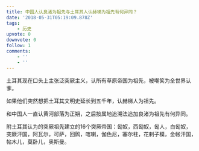 ```yaml
---
title: 中国人认良渚为祖先与土耳其人认赫梯为祖先有何异同？
date: '2018-05-31T05:19:09.878Z'
tags:
    - 历史
upvote: 0
downvote: 0
follow: 1
comments:
    - ''
    - ''
---
```


土耳其现在口头上主张泛突厥主义，认所有草原帝国为祖先，被嘲笑为全世界认爹。

如果他们突然想把土耳其文明史延长到五千年，认赫梯人为祖先。

和中国人一直认黄河部落为正朔，之后按属地追溯法追加良渚为祖先有何异同。

  

  

附土耳其认为的突厥祖先建立的16个突厥帝国：匈奴，西匈奴，匈人，白匈奴，突厥汗国，阿瓦尔，可萨，回鹘，喀喇，伽色尼，塞尔柱，花剌子模，金帐汗国，帖木儿，莫卧儿，奥斯曼。
